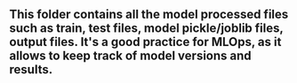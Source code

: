 ## This folder contains all the model processed files such as train, test files, model pickle/joblib files, output files. It's a good practice for MLOps, as it allows to keep track of model versions and results.
